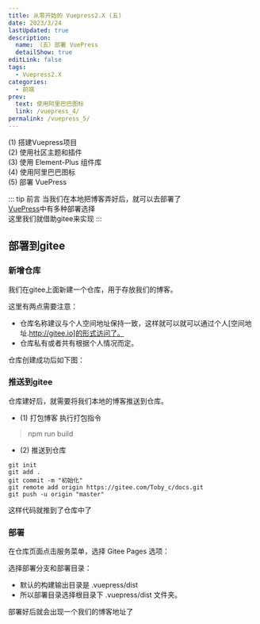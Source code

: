 ```yaml
---
title: 从零开始的 Vuepress2.X (五)
date: 2023/3/24
lastUpdated: true
description: 
  name: （五）部署 VuePress
  detailShow: true
editLink: false
tags:
  - Vuepress2.X
categories:
  - 前端
prev:
  text: 使用阿里巴巴图标
  link: /vuepress_4/
permalink: /vuepress_5/
---
```


<el-collapse>
  <el-collapse-item class="catalogue">
      <template #title>
        <span>目录</span>
        <SvgIcon name="T-a-22" :size="20"/>
      </template>
    <div class="catalogue-content">
      <SvgIcon name="T-jiantou_xiangyouliangci" :size="20"/><RouterLink to="/vuepress_1/">(1) 搭建Vuepress项目</RouterLink><br/>
      <SvgIcon name="T-jiantou_xiangyouliangci" :size="20"/><RouterLink to="/vuepress_2/">(2) 使用社区主题和插件</RouterLink><br/>
      <SvgIcon name="T-jiantou_xiangyouliangci" :size="20"/><RouterLink to="/vuepress_3/">(3) 使用 Element-Plus 组件库</RouterLink><br/>
      <SvgIcon name="T-jiantou_xiangyouliangci" :size="20"/><RouterLink to="/vuepress_4/">(4) 使用阿里巴巴图标</RouterLink><br/>
      <SvgIcon name="T-dangqianweizhi" :size="20"/><RouterLink to="/vuepress_5/">(5) 部署 VuePress</RouterLink><br/>
    </div>
  </el-collapse-item>
</el-collapse>

::: tip 前言
当我们在本地把博客弄好后，就可以去部署了<SvgIcon name="T-caidai" :size="20"/><br/>
[VuePress](https://v2.vuepress.vuejs.org/zh/guide/deployment.html)中有多种部署选择<br/>
这里我们就借助gitee来实现
:::

## 部署到gitee

### 新增仓库

我们在gitee上面新建一个仓库，用于存放我们的博客。

<el-image class="imageBorder" src="https://toby607-1317049696.cos.ap-guangzhou.myqcloud.com/images/blogs/202303231859686.png/compress50" lazy />

这里有两点需要注意：
- 仓库名称建议与个人空间地址保持一致，这样就可以就可以通过个人[空间地址.http://gitee.io]的形式访问了。
- 仓库私有或者共有根据个人情况而定。
<el-image class="imageBorder" src="https://toby607-1317049696.cos.ap-guangzhou.myqcloud.com/images/blogs/202303240908792.png/compress50" lazy />

仓库创建成功后如下图：
<el-image class="imageBorder" src="https://toby607-1317049696.cos.ap-guangzhou.myqcloud.com/images/blogs/202303231910805.png/compress50" lazy />

### 推送到gitee
仓库建好后，就需要将我们本地的博客推送到仓库。

- (1) 打包博客
执行打包指令
> npm run build

<el-image class="imageBorder" src="https://toby607-1317049696.cos.ap-guangzhou.myqcloud.com/images/blogs/202303231916409.png/compress50" lazy />

- (2) 推送到仓库
```git
git init 
git add .
git commit -m "初始化"
git remote add origin https://gitee.com/Toby_c/docs.git
git push -u origin "master"
```

这样代码就推到了仓库中了
<el-image class="imageBorder" src="https://toby607-1317049696.cos.ap-guangzhou.myqcloud.com/images/blogs/202303231934602.png/compress50" lazy />

### 部署
在仓库页面点击服务菜单，选择 Gitee Pages 选项：
<el-image class="imageBorder" src="https://toby607-1317049696.cos.ap-guangzhou.myqcloud.com/images/blogs/202303231935538.png/compress50" lazy />

选择部署分支和部署目录：
- 默认的构建输出目录是 .vuepress/dist
- 所以部署目录选择根目录下 .vuepress/dist 文件夹。
<el-image class="imageBorder" src="https://toby607-1317049696.cos.ap-guangzhou.myqcloud.com/images/blogs/202303241023683.png/compress50" lazy />

部署好后就会出现一个我们的博客地址了
<el-image class="imageBorder" src="https://toby607-1317049696.cos.ap-guangzhou.myqcloud.com/images/blogs/202303241049119.png/compress50" lazy />